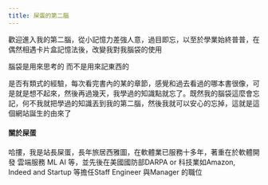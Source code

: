```yaml
---
title: 屎蛋的第二腦
---
```


歡迎進入我的第二腦，從小記憶力差強人意，過目即忘，以至於學業始終普普，在偶然相遇卡片盒記憶法後，改變我對我腦袋的使用

腦袋是用來思考的 而不是用來記東西的

是否有類式的經驗，每次看完書內的某的章節，感覺和過去看過的哪本書很像，可是就是想不起來，然後再過幾天，我學過的知識點就忘了。既然我的腦袋這麼會忘記，何不我就把學過的知識丟到我的第二腦，然後我就可以安心的忘掉，這就是這個網站誕生的由來了


#### 關於屎蛋
哈摟，我是站長屎蛋，長年旅居西雅圖，在軟體業已服務十多年，著重在於軟體開發 雲端服務 ML AI 等，並先後在美國國防部DARPA or 科技業如Amazon, Indeed and Startup 等擔任Staff Engineer 與Manager 的職位